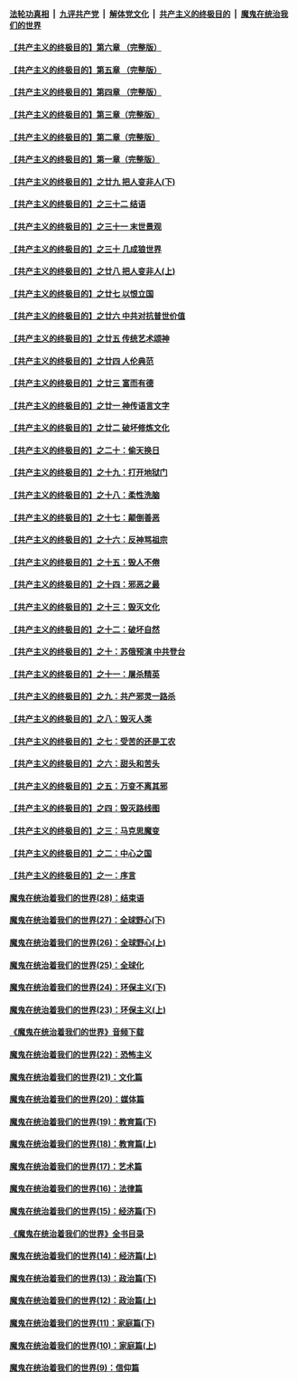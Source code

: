 

####  [法轮功真相](../../../../basic/blob/master/README.md?t=03312230) &nbsp;|&nbsp; [九评共产党](../../../../9ping.md/blob/master/README.md?t=03312230) &nbsp;|&nbsp; [解体党文化](../../../../jtdwh.md/blob/master/README.md?t=03312230)  &nbsp;|&nbsp; [共产主义的终极目的](../../../../gczydzjmd.md/blob/master/README.md?t=03312230) &nbsp;|&nbsp; [魔鬼在统治我们的世界](../../../../mgztzwmdsj.md/blob/master/README.md?t=03312230) 

#### [【共产主义的终极目的】第六章 （完整版）](../pages/nsc422/n11428913.md?t=03312230) 

#### [【共产主义的终极目的】第五章 （完整版）](../pages/nsc422/n11428912.md?t=03312230) 

#### [【共产主义的终极目的】第四章 （完整版）](../pages/nsc422/n11428907.md?t=03312230) 

#### [【共产主义的终极目的】第三章（完整版）](../pages/nsc422/n11428848.md?t=03312230) 

#### [【共产主义的终极目的】第二章（完整版）](../pages/nsc422/n11428831.md?t=03312230) 

#### [【共产主义的终极目的】第一章（完整版）](../pages/nsc422/n11417651.md?t=03312230) 

#### [【共产主义的终极目的】之廿九 把人变非人(下)](../pages/nsc422/n11344140.md?t=03312230) 

#### [【共产主义的终极目的】之三十二 结语](../pages/nsc422/n11360535.md?t=03312230) 

#### [【共产主义的终极目的】之三十一 末世景观](../pages/nsc422/n11351129.md?t=03312230) 

#### [【共产主义的终极目的】之三十 几成狼世界](../pages/nsc422/n11348280.md?t=03312230) 

#### [【共产主义的终极目的】之廿八 把人变非人(上)](../pages/nsc422/n11340492.md?t=03312230) 

#### [【共产主义的终极目的】之廿七 以恨立国](../pages/nsc422/n11336944.md?t=03312230) 

#### [【共产主义的终极目的】之廿六 中共对抗普世价值](../pages/nsc422/n11324785.md?t=03312230) 

#### [【共产主义的终极目的】之廿五 传统艺术颂神](../pages/nsc422/n11296396.md?t=03312230) 

#### [【共产主义的终极目的】之廿四 人伦典范](../pages/nsc422/n11296397.md?t=03312230) 

#### [【共产主义的终极目的】之廿三 富而有德](../pages/nsc422/n11283598.md?t=03312230) 

#### [【共产主义的终极目的】之廿一 神传语言文字](../pages/nsc422/n11263265.md?t=03312230) 

#### [【共产主义的终极目的】之廿二 破坏修炼文化](../pages/nsc422/n11245728.md?t=03312230) 

#### [【共产主义的终极目的】之二十：偷天换日](../pages/nsc422/n11238846.md?t=03312230) 

#### [【共产主义的终极目的】之十九：打开地狱门](../pages/nsc422/n11206376.md?t=03312230) 

#### [【共产主义的终极目的】之十八：柔性洗脑](../pages/nsc422/n11199994.md?t=03312230) 

#### [【共产主义的终极目的】之十七：颠倒善恶](../pages/nsc422/n11179782.md?t=03312230) 

#### [【共产主义的终极目的】之十六：反神骂祖宗](../pages/nsc422/n11166798.md?t=03312230) 

#### [【共产主义的终极目的】之十五：毁人不倦](../pages/nsc422/n11166792.md?t=03312230) 

#### [【共产主义的终极目的】之十四：邪恶之最](../pages/nsc422/n11150249.md?t=03312230) 

#### [【共产主义的终极目的】之十三：毁灭文化](../pages/nsc422/n11135227.md?t=03312230) 

#### [【共产主义的终极目的】之十二：破坏自然](../pages/nsc422/n11135214.md?t=03312230) 

#### [【共产主义的终极目的】之十：苏俄预演 中共登台](../pages/nsc422/n11118424.md?t=03312230) 

#### [【共产主义的终极目的】之十一：屠杀精英](../pages/nsc422/n11118442.md?t=03312230) 

#### [【共产主义的终极目的】之九：共产邪灵一路杀](../pages/nsc422/n11114139.md?t=03312230) 

#### [【共产主义的终极目的】之八：毁灭人类](../pages/nsc422/n11108503.md?t=03312230) 

#### [【共产主义的终极目的】之七：受苦的还是工农](../pages/nsc422/n11101809.md?t=03312230) 

#### [【共产主义的终极目的】之六：甜头和苦头](../pages/nsc422/n11096971.md?t=03312230) 

#### [【共产主义的终极目的】之五：万变不离其邪](../pages/nsc422/n11091285.md?t=03312230) 

#### [【共产主义的终极目的】之四：毁灭路线图](../pages/nsc422/n11086284.md?t=03312230) 

#### [【共产主义的终极目的】之三：马克思魔变](../pages/nsc422/n11061941.md?t=03312230) 

#### [【共产主义的终极目的】之二：中心之国](../pages/nsc422/n11047728.md?t=03312230) 

#### [【共产主义的终极目的】之一：序言](../pages/nsc422/n11086077.md?t=03312230) 

#### [魔鬼在统治着我们的世界(28)：结束语](../pages/nsc422/n10936246.md?t=03312230) 

#### [魔鬼在统治着我们的世界(27)：全球野心(下)](../pages/nsc422/n10928319.md?t=03312230) 

#### [魔鬼在统治着我们的世界(26)：全球野心(上)](../pages/nsc422/n10900318.md?t=03312230) 

#### [魔鬼在统治着我们的世界(25)：全球化](../pages/nsc422/n10788205.md?t=03312230) 

#### [魔鬼在统治着我们的世界(24)：环保主义(下)](../pages/nsc422/n10695307.md?t=03312230) 

#### [魔鬼在统治着我们的世界(23)：环保主义(上)](../pages/nsc422/n10688613.md?t=03312230) 

#### [《魔鬼在统治着我们的世界》音频下载](../pages/nsc422/n10635553.md?t=03312230) 

#### [魔鬼在统治着我们的世界(22)：恐怖主义](../pages/nsc422/n10614727.md?t=03312230) 

#### [魔鬼在统治着我们的世界(21)：文化篇](../pages/nsc422/n10597706.md?t=03312230) 

#### [魔鬼在统治着我们的世界(20)：媒体篇](../pages/nsc422/n10586579.md?t=03312230) 

#### [魔鬼在统治着我们的世界(19)：教育篇(下)](../pages/nsc422/n10564808.md?t=03312230) 

#### [魔鬼在统治着我们的世界(18)：教育篇(上)](../pages/nsc422/n10526970.md?t=03312230) 

#### [魔鬼在统治着我们的世界(17)：艺术篇](../pages/nsc422/n10499093.md?t=03312230) 

#### [魔鬼在统治着我们的世界(16)：法律篇](../pages/nsc422/n10485969.md?t=03312230) 

#### [魔鬼在统治着我们的世界(15)：经济篇(下)](../pages/nsc422/n10469975.md?t=03312230) 

#### [《魔鬼在统治着我们的世界》全书目录](../pages/nsc422/n10464261.md?t=03312230) 

#### [魔鬼在统治着我们的世界(14)：经济篇(上)](../pages/nsc422/n10457370.md?t=03312230) 

#### [魔鬼在统治着我们的世界(13)：政治篇(下)](../pages/nsc422/n10448270.md?t=03312230) 

#### [魔鬼在统治着我们的世界(12)：政治篇(上)](../pages/nsc422/n10444576.md?t=03312230) 

#### [魔鬼在统治着我们的世界(11)：家庭篇(下)](../pages/nsc422/n10440961.md?t=03312230) 

#### [魔鬼在统治着我们的世界(10)：家庭篇(上)](../pages/nsc422/n10435448.md?t=03312230) 

#### [魔鬼在统治着我们的世界(9)：信仰篇](../pages/nsc422/n10432159.md?t=03312230) 

